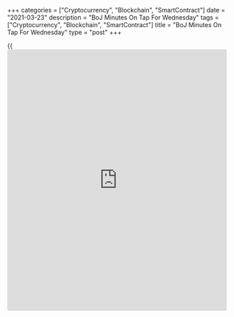 +++
categories = ["Cryptocurrency", "Blockchain", "SmartContract"]
date = "2021-03-23"
description = "BoJ Minutes On Tap For Wednesday"
tags = ["Cryptocurrency", "Blockchain", "SmartContract"]
title = "BoJ Minutes On Tap For Wednesday"
type = "post"
+++

{{<iframe id="large-banner" src="https://www.bounty.group/#slide=26.0" width="100%" height="600" scrolling="no" style="border: 0px solid rgb(216, 221, 230); border-radius: 3px;">}}

The Bank of Japan will on Wednesday release the minutes from its
monetary [policy](https://www.fintechee.com/policy/) meeting on January 20-21, highlighting a busy day for
Asia-Pacific economic activity.

At the meeting, the central bank decided to maintain its monetary [policy](https://www.fintechee.com/policy/)
unchanged but raised the growth projections, citing the impetus from the
fiscal stimulus measures. The board voted 7-1 to retain the interest
rate at -0.1 percent.

The bank will continue to purchase necessary amount of Japanese
government bonds without setting an upper limit so that 10-year JGB
yields will remain at around zero percent.

Japan also will see March results for the manufacturing, services and
composite indexes from Jibun Bank. In February, their scores were 51.4,
46.3 and 48.2, respectively.

Australia also will see March numbers for the manufacturing, services
and composite PMIs from Markit Economics. In February, their scores were
56.9, 53.4 and 53.7, respectively.

New Zealand will release February figures for imports, exports and trade
balance. In January, imports were worth NZ$4.82 billion and exports were
at NZ$4.19 billion for a trade deficit of NZ$626 million.

Thailand will provide February data for imports, exports and trade
balance and January jobless figures. In January, imports were down 5.24
percent on year and exports rose 0.35 percent for a trade deficit of
$0.2 billion. In December, the unemployment rate was 1.5 percent.

The Thai central bank will also wrap up its monetary [policy](https://www.fintechee.com/policy/) meeting and
then announce its decision on interest rates. The bank is widely
expected to keep its benchmark lending rate steady at 0.50 percent.

For comments and feedback [contact](https://www.playgroundfx.com/contact/): editorial@rtt[news](https://www.letsplayfx.com/blog/forex-news-website/).com

[Economic News][1]

 **What parts of the world are seeing the best (and worst) economic
performances lately? Click[here][2] to check out our [Econ Scorecard][2]
and find out! See up-to-the-moment [ranking](https://www.playgroundfx.com/blog/crypto-exchange-ranking/)s for the best and worst
performers in [GDP][2], [unemployment rate][3], [inflation][4] and much
more.**

   1. www.rtt[news](https://www.letsplayfx.com/blog/forex-news-website/).com/Content/EconomicNews.aspx
   2. www.rtt[news](https://www.letsplayfx.com/blog/forex-news-website/).com/economic-scorecard/world-rank/GDP/highest-performance.aspx
   3. www.rtt[news](https://www.letsplayfx.com/blog/forex-news-website/).com/economic-scorecard/world-rank/unemployment-rate/lowest-performance.aspx
   4. www.rtt[news](https://www.letsplayfx.com/blog/forex-news-website/).com/economic-scorecard/world-rank/CPI/highest-performance.aspx